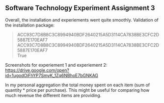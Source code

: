 ## Software Technology Experiment Assignment 3

Overall, the installation and experiements went quite smoothly. Validation of the installation package:
> ACC93C7D8B8C3C8994940BDF2640215A5D3114CA7838BE3CFC2D5887E170EAF7
> ACC93C7D8B8C3C8994940BDF2640215A5D3114CA7838BE3CFC2D5887E170EAF7  
> True

Screenshots for experiement 1 and experiement 2:  
https://drive.google.com/open?id=1ugodOiFhYP7SmyK_1Zq6NBhoE7bGNKAG 

In my personal aggregation the total money spent on each item (sum of quantity * price per purchase). This might be useful for comparing how much revenue the different items are providing.  



